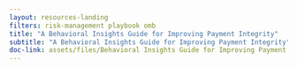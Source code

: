 ```yaml
---
layout: resources-landing
filters: risk-management playbook omb
title: "A Behavioral Insights Guide for Improving Payment Integrity"
subtitle: "A Behavioral Insights Guide for Improving Payment Integrity"
doc-link: assets/files/Behavioral Insights Guide for Improving Payment Integrity.pdf
---
```

